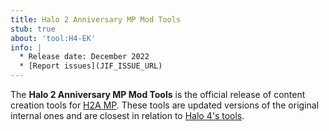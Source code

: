 ```yaml
---
title: Halo 2 Anniversary MP Mod Tools
stub: true
about: 'tool:H4-EK'
info: |
  * Release date: December 2022
  * [Report issues](JIF_ISSUE_URL)
---
```

The **Halo 2 Anniversary MP Mod Tools** is the official release of content creation tools for [H2A MP](~h2amp). These tools are updated versions of the original internal ones and are closest in relation to [Halo 4's tools](~h4-ek).
